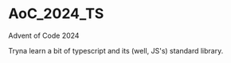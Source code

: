 # AoC_2024_TS
Advent of Code 2024

Tryna learn a bit of typescript and its (well, JS's) standard library.
